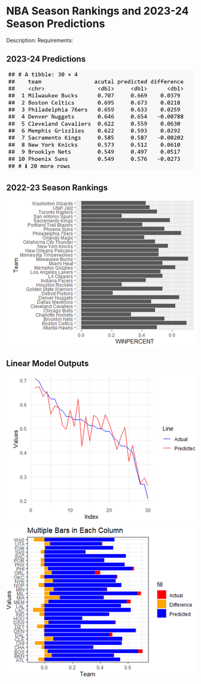 # NBA Season Rankings and 2023-24 Season Predictions
Description:
Requirements:
## 2023-24 Predictions
![Graph1](https://github.com/isaiaherb/nba-predictions-2023-24/blob/main/images/Screenshot%202024-06-28%20111851.png?raw=true)
## 2022-23 Season Rankings
![Graph2](https://github.com/isaiaherb/nba-predictions-2023-24/blob/main/images/Screenshot%202024-06-28%20111733.png?raw=true)
## Linear Model Outputs
![Graph3](https://github.com/isaiaherb/nba-predictions-2023-24/blob/main/images/Screenshot%202024-06-28%20111907.png?raw=true)
![Graph4](https://github.com/isaiaherb/nba-predictions-2023-24/blob/main/images/Screenshot%202024-06-28%20111925.png?raw=true)
